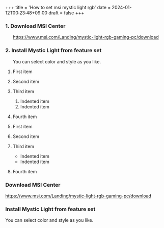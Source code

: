 +++
title = 'How to set msi mystic light rgb'
date = 2024-01-12T00:23:48+09:00
draft = false
+++

### 1. Download MSI Center
&nbsp;&nbsp;&nbsp;&nbsp;&nbsp;    https://www.msi.com/Landing/mystic-light-rgb-gaming-pc/download


### 2. Install Mystic Light from feature set
&nbsp;&nbsp;&nbsp;&nbsp;&nbsp;    You can select color and style as you like.
1. First item
2. Second item
3. Third item
    1. Indented item
    2. Indented item
4. Fourth item

1. First item
2. Second item
3. Third item
   - Indented item
   - Indented item
4. Fourth item
### Download MSI Center
https://www.msi.com/Landing/mystic-light-rgb-gaming-pc/download


### Install Mystic Light from feature set
You can select color and style as you like.